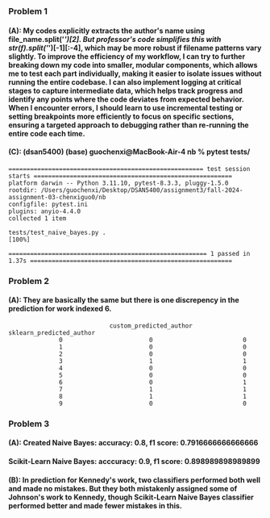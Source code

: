 ### Problem 1
#### (A): My codes explicitly extracts the author's name using file_name.split('_')[2]. But professor's code simplifies this with str(f).split('_')[-1][:-4], which may be more robust if filename patterns vary slightly. To improve the efficiency of my workflow, I can try to further breaking down my code into smaller, modular components, which allows me to test each part individually, making it easier to isolate issues without running the entire codebase. I can also implement logging at critical stages to capture intermediate data, which helps track progress and identify any points where the code deviates from expected behavior. When I encounter errors, I should learn to use incremental testing or setting breakpoints more efficiently to focus on specific sections, ensuring a targeted approach to debugging rather than re-running the entire code each time. 
#### (C): (dsan5400) (base) guochenxi@MacBook-Air-4 nb % pytest tests/
    ====================================================== test session starts =======================================================
    platform darwin -- Python 3.11.10, pytest-8.3.3, pluggy-1.5.0
    rootdir: /Users/guochenxi/Desktop/DSAN5400/assignment3/fall-2024-assignment-03-chenxiguo0/nb
    configfile: pytest.ini
    plugins: anyio-4.4.0
    collected 1 item                                                                                                                 

    tests/test_naive_bayes.py .                                                                                                [100%]

    ======================================================= 1 passed in 1.37s ========================================================

### Problem 2
#### (A): They are basically the same but there is one discrepency in the prediction for work indexed 6.
                                custom_predicted_author   sklearn_predicted_author
                  0                        0                         0
                  1                        0                         0
                  2                        0                         0
                  3                        1                         1
                  4                        0                         0
                  5                        0                         0
                  6                        0                         1
                  7                        1                         1
                  8                        1                         1
                  9                        0                         0

### Problem 3
#### (A): Created Naive Bayes: accuracy: 0.8, f1 score: 0.7916666666666666
####        Scikit-Learn Naive Bayes: acccuracy: 0.9, f1 score: 0.898989898989899
#### (B): In prediction for Kennedy's work, two classifiers performed both well and made no mistakes. But they both mistakenly assigned some of Johnson's work to Kennedy, though Scikit-Learn Naive Bayes classifier performed better and made fewer mistakes in this.
